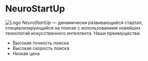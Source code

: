 # NeuroStartUp
![Logo](https://netology-code.github.io/git-homeworks/introduction/assets/logo.png)
_NeuroStartUp_ — динамически развивающийся стартап, специализирующийся на поиске с использованием новейших технологий искусственного интеллекта.
Наши преимущества:
- Высокая точность поиска
- Высокая скорость поиска
- Низкая цена
